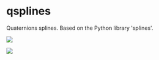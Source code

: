 # qsplines

Quaternions splines. Based on the Python library 'splines'.

![](https://raw.githubusercontent.com/stla/jacobi/main/inst/gifs/qsplines.gif)

![](https://raw.githubusercontent.com/stla/jacobi/main/inst/gifs/KochanekBartels_varyingContinuity.gif)


